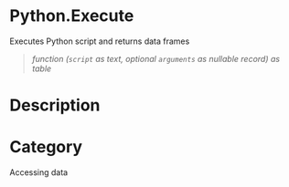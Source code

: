 # Python.Execute
Executes Python script and returns data frames
> _function (<code>script</code> as text, optional <code>arguments</code> as nullable record) as table_

# Description 

# Category 
Accessing data
